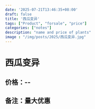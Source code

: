 ```yaml
---
date: '2025-07-21T13:46:35+08:00'
draft: false
title: '西瓜变异'
tags: ["Product", "forsale", "price"]
categories: ["notes"]
description: "name and price of plants"
image : "/img/posts/2025/西瓜变异.jpg"
---
```


# 西瓜变异

## 价格：--

## 备注：量大优惠
